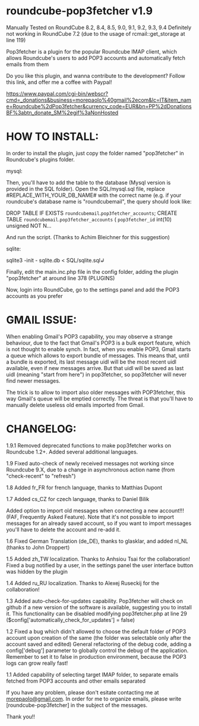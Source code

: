 roundcube-pop3fetcher v1.9
==========================

Manually Tested on RoundCube 8.2, 8.4, 8.5, 9.0, 9.1, 9.2, 9.3, 9.4
Definitely not working in RoundCube 7.2 (due to the usage of rcmail::get_storage at line 119)

Pop3fetcher is a plugin for the popular Roundcube IMAP client, which allows Roundcube's users to add POP3 accounts and automatically fetch emails from them

Do you like this plugin, and wanna contribute to the development?
Follow this link, and offer me a coffee with Paypal!

https://www.paypal.com/cgi-bin/webscr?cmd=_donations&business=morepaolo%40gmail%2ecom&lc=IT&item_name=Roundcube%2dPop3fetcher&currency_code=EUR&bn=PP%2dDonationsBF%3abtn_donate_SM%2egif%3aNonHosted

HOW TO INSTALL:
===============

In order to install the plugin, just copy the folder named "pop3fetcher" in Roundcube's plugins folder.

mysql:

Then, you'll have to add the table to the database (Mysql version is provided in the SQL folder). Open the SQL/mysql.sql file, replace #REPLACE_WITH_YOUR_DB_NAME# 
with the correct name (e.g. if your roundcube's database name is "roundcubemail", the query should look like:

DROP TABLE IF EXISTS `roundcubemail`.`pop3fetcher_accounts`;
CREATE TABLE  `roundcubemail`.`pop3fetcher_accounts` (
  `pop3fetcher_id` int(10) unsigned NOT N...
  
And run the script. (Thanks to Achim Bleichner for this suggestion)

sqlite:

sqlite3 -init - sqlite.db < SQL/sqlite.sql↲


Finally, edit the main.inc.php file in the config folder, adding the plugin "pop3fetcher" at around line 378 (PLUGINS)

Now, login into RoundCube, go to the settings panel and add the POP3 accounts as you prefer 

GMAIL ISSUE:
===============
When enabling Gmail's POP3 capability, you may observe a strange behaviour, due to the fact that Gmail's POP3 is a bulk export feature, which is not thought to enable synch.
In fact, when you enable POP3, Gmail starts a queue which allows to export bundle of messages. This means that, until a bundle is exported, its last message uidl will be the most recent uidl available, even if new messages arrive.
But that uidl will be saved as last uidl (meaning "start from here") in pop3fetcher, so pop3fetcher will never find newer messages.

The trick is to allow to import also older messages with POP3fetcher, this way Gmail's queue will be emptied correctly. The threat is that you'll have to manually delete useless old emails imported from Gmail.


CHANGELOG:
==========
1.9.1
Removed deprecated functions to make pop3fetcher works on Roundcube 1.2+.  Added several additional languages.

1.9
Fixed auto-check of newly received messages not working since Roundcube 9.X, due to a change in asynchronous action name (from "check-recent" to "refresh")

1.8
Added fr_FR for french language, thanks to Matthias Dupont

1.7
Added cs_CZ for czech language, thanks to Daniel Bilik

Added option to import old messages when connecting a new account!!! (FAF, Frequently Asked Feature). Note that it's not possible to import messages for an already saved account, so if you want to import messages you'll have to delete the account and re-add it.

1.6
Fixed German Translation (de_DE), thanks to glasklar, and added nl_NL (thanks to John Droppert)

1.5
Added zh_TW localization. Thanks to Anhsiou Tsai for the collaboration!
Fixed a bug notified by a user, in the settings panel the user interface button was hidden by the plugin

1.4
Added ru_RU localization. Thanks to Alexej Ruseckij for the collaboration!

1.3
Added auto-check-for-updates capability. Pop3fetcher will check on github if a new version of the software is available, suggesting you to install it.
This functionality can be disabled modifying pop3fetcher.php at line 29 ($config['automatically_check_for_updates'] = false)

1.2
Fixed a bug which didn't allowed to choose the default folder of POP3 account upon creation of the same (the folder was selectable only after the account saved and edited)
General refactoring of the debug code, adding a config['debug'] parameter to globally control the debug of the application. Remember to set it to false in production environment, because the POP3 logs can grow really fast!

1.1
Added capability of selecting target IMAP folder, to separate emails fetched from POP3 accounts and other emails separated



If you have any problem, please don't esitate contacting me at morepaolo@gmail.com. In order for me to organize emails, please write [roundcube-pop3fetcher] in the subject of the messages.

Thank you!!
